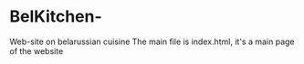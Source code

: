 # BelKitchen-
Web-site on belarussian cuisine 
The main file is index.html, it's a main page of the website 
